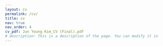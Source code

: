 ```yaml
---
layout: cv
permalink: /cv/
title: cv
nav: true
nav_order: 4
cv_pdf: Jun Young Kim_CV (Final).pdf
# description: This is a description of the page. You can modify it in 'pages/_cv.md'. You can also change or remove the top pdf download button.
---
```

